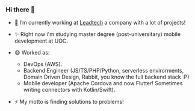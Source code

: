 ### Hi there 👋

- 🔭 I’m currently working at [Leadtech](https://leadtech.com/) a company with a lot of projects! 

- ✨ Right now i'm studying master degree (post-universitary) mobile development at UOC.

- 😄 Worked as:
  - DevOps (AWS). 
  - Backend Engineer (JS/TS/PHP/Python, serverless envirorments, Domain Driven Design, Rabbit, you know the full backend stack :P)
  - Mobile developer (Apache Cordova and now Flutter! Sometimes writing connectors with Kotlin/Swift).

- ⚡ My motto is finding solutions to problems!

<!--
**sdurban/sdurban** is a ✨ _special_ ✨ repository because its `README.md` (this file) appears on your GitHub profile.

Here are some ideas to get you started:

- 🔭 I’m currently working on ...
- 🌱 I’m currently learning ...
- 👯 I’m looking to collaborate on ...
- 🤔 I’m looking for help with ...
- 💬 Ask me about ...
- 📫 How to reach me: ...
- 😄 Pronouns: ...
- ⚡ Fun fact: ...
-->

